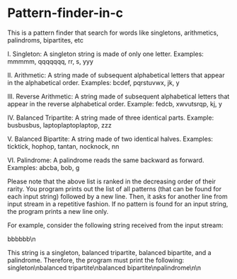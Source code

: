 # Pattern-finder-in-c
This is a pattern finder that search for words like singletons, arithmetics, palindroms, bipartites, etc

I. Singleton: A singleton string is made of only one letter. Examples: mmmmm, qqqqqqq,
rr, s, yyy

II. Arithmetic: A string made of subsequent alphabetical letters that appear in the alphabetical order. Examples: bcdef, pqrstuvwx, jk, y

III. Reverse Arithmetic: A string made of subsequent alphabetical letters that appear
in the reverse alphabetical order. Example: fedcb, xwvutsrqp, kj, y

IV. Balanced Tripartite: A string made of three identical parts. Example: busbusbus,
laptoplaptoplaptop, zzz

V. Balanced Bipartite: A string made of two identical halves. Examples: ticktick,
hophop, tantan, nocknock, nn

VI. Palindrome: A palindrome reads the same backward as forward. Examples: abcba,
bob, g

Please note that the above list is ranked in the decreasing order of their rarity. You
program prints out the list of all patterns (that can be found for each input string) followed
by a new line. Then, it asks for another line from input stream in a repetitive fashion. If no
pattern is found for an input string, the program prints a new line only.

For example, consider the following string received from the input stream:

bbbbbb\n

This string is a singleton, balanced tripartite, balanced bipartite, and a palindrome. Therefore, the program must print the following:
singleton\nbalanced tripartite\nbalanced bipartite\npalindrome\n\n
